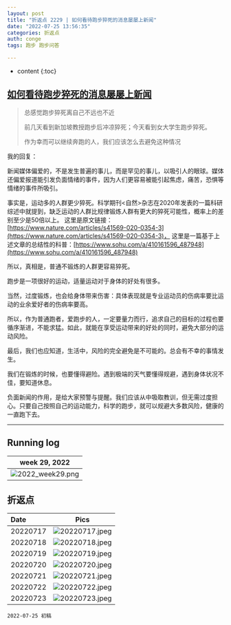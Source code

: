 ```yaml
---
layout: post
title: "折返点 2229 | 如何看待跑步猝死的消息屡屡上新闻"
date: "2022-07-25 13:56:35"
categories: 折返点
auth: conge
tags: 跑步 跑步问答

---
```

* content
{:toc}


## [如何看待跑步猝死的消息屡屡上新闻](https://douc.cc/33WWpA)

> 总感觉跑步猝死离自己不远也不近
>
> 前几天看到新加坡教授跑步后冲凉猝死；今天看到女大学生跑步猝死。
>
> 作为幸而可以继续奔跑的人，我们应该怎么去避免这种情况

我的回复：





新闻媒体偏爱的，不是发生普遍的事儿，而是罕见的事儿，以吸引人的眼球。媒体还偏爱报道能引发负面情绪的事件，因为人们更容易被能引起焦虑，痛苦，恐惧等情绪的事件所吸引。

事实是，运动多的人群更少猝死。科学期刊<自然>杂志在2020年发表的一篇科研综述中就提到，缺乏运动的人群比规律锻炼人群有更大的猝死可能性，概率上的差别至少是50倍以上。 这里是原文链接：[https://www.nature.com/articles/s41569-020-0354-3](https://www.nature.com/articles/s41569-020-0354-3)， 这里是一篇基于上述文章的总结性的科普：[https://www.sohu.com/a/410161596_487948](https://www.sohu.com/a/410161596_487948)

所以，真相是，普通不锻炼的人群更容易猝死。

跑步是一项很好的运动，适量运动对于身体的好处有很多。

当然，过度锻炼，也会给身体带来伤害：具体表现就是专业运动员的伤病率要比运动的业余爱好者的伤病率要高。

所以，作为普通跑者，爱跑步的人，一定要量力而行，追求自己的目标的过程也要循序渐进，不能求猛。如此，就能在享受运动带来的好处的同时，避免大部分的运动风险。

最后，我们也应知道，生活中，风险的完全避免是不可能的。总会有不幸的事情发生。

我们在锻炼的时候，也要懂得避险。遇到极端的天气要懂得规避，遇到身体状况不佳，要知道休息。

负面新闻的作用，是给大家预警与提醒。我们应该从中吸取教训，但无需过度担心。只要自己按照自己的运动能力，科学的跑步，就可以规避大多数风险，健康的一直跑下去。


----

## Running log

|week 29, 2022|
|:----:|
|![2022_week29.png](https://s2.loli.net/2022/07/26/Ben8ZY6xqMS4FAa.png)|


## 折返点

|Date|Pics|
|:----|:----:|
|20220717|![20220717.jpeg](https://s2.loli.net/2022/07/26/T1zJUEMiYo9x2HX.jpg)  |
|20220718|![20220718.jpeg](https://s2.loli.net/2022/07/26/NAHRC1ehv7FPJWg.jpg)  |
|20220719|![20220719.jpeg](https://s2.loli.net/2022/07/26/wZgrM2W3lkxIP9a.jpg)  |
|20220720|![20220720.jpeg](https://s2.loli.net/2022/07/26/QlKX1ohVzjNWRnd.jpg)  |
|20220721|![20220721.jpeg](https://s2.loli.net/2022/07/26/TzeUXRQsuJLgIAx.jpg)  |
|20220722|![20220722.jpeg](https://s2.loli.net/2022/07/26/5skxBizjWSXVqyf.jpg)  |
|20220723|![20220723.jpeg](https://s2.loli.net/2022/07/26/WpIyGuo7AtwXcgV.jpg)  |


```
2022-07-25 初稿
```

